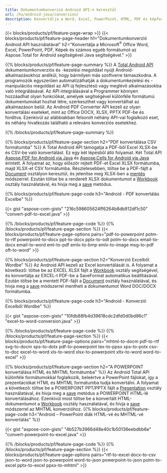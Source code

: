 ```yaml
---
title: Dokumentumkonverzió Android API-n keresztül 
url: /hu/android-java/conversion/
description: Konvertálja a Word, Excel, PowerPoint, HTML, PDF és képformátumokat az Android konverziós API segítségével. Az Android az Office docx, xlsx, pptx fájlokat PDF formátumba konvertálja. 
---
```


{{< blocks/products/pf/feature-page-wrap >}}
{{< blocks/products/pf/feature-page-header h1="Dokumentumkonverzió Android API használatával" h2="Konvertálja a Microsoft<sup>&reg;</sup> Office Word, Excel, PowerPoint, PDF, Képek és számos egyéb formátumot az Aspose.Total for Android segítségével Java segítségével." >}}

{{% blocks/products/pf/feature-page-summary %}}
A [Total Android API](https://products.aspose.com/total/android-java/) dokumentumkonverziós és -kezelési megoldást nyújt Android-alkalmazásokhoz anélkül, hogy bármilyen más szoftverre támaszkodna. A programozók egyszerűen automatizálhatják a dokumentumkezelési és -manipulációs megoldást az API új fejlesztésű vagy meglévő alkalmazásokba való integrálásával. Az API integrálásával a Programmer könnyen hozzáadhat olyan funkciókat, amelyek segítségével különféle formátumú dokumentumokat hozhat létre, szerkeszthet vagy konvertálhat az alkalmazáson belül. Az Android PDF Converter API kezeli az olyan konvertálási eseteket, mint az Office DOCX, XLSX, PPTX PDF-be és fordítva. Ezenkívül az alábbiakban felsorolt néhány API-val foglalkozó eset, és néhány hivatkozás található a releváns konverziós esetekhez. 

{{% /blocks/products/pf/feature-page-summary  %}}

{{% blocks/products/pf/feature-page-section  h2="PDF konvertálása CSV formátumba" %}}
A Total Android API támogatja a PDF-ből Excel XLSX-be és CSV-be való konvertálást. Ez egy két lépésből álló folyamat. Két Total API [Aspose.PDF for Android via Java](https://products.aspose.com/pdf/android-java/) és [Aspose.Cells for Android via Java](https://products.aspose.com/cells/android-java/) érintett. A folyamat az, hogy először rejtett PDF-et Excel XLSX formátumba, majd XLSX-et CSV formátumba. Részletesebben, töltse be a PDF-fájlt a [Document](https://reference.aspose.com/pdf/java/com.aspose.pdf/Document) osztályon keresztül, és jelenítse meg XLSX-ben a [mentés](https://reference.aspose.com/pdf/java/com.aspose.pdf/Document#save-java.lang.String-com.aspose.pdf.SaveOptions-) módszerrel. Ezután töltse be a renderelt XLSX dokumentumot a [Workbook](https://reference.aspose.com/cells/java/com.aspose.cells/Workbook) osztály használatával, és hívja meg a [save](https://reference.aspose.com/cells/java/com.aspose.cells/workbook#save(java.lang.String,%20com.aspose.cells.SaveOptions)) metódus.

{{% blocks/products/pf/feature-page-code h3="Android - PDF konvertálás Excelbe" %}}

{{< gist "aspose-com-gists" "216c598605624ff6264b8db912df1c50" "convert-pdf-to-excel.java" >}}

{{% /blocks/products/pf/feature-page-code  %}}
{{% /blocks/products/pf/feature-page-section %}}
{{< blocks/products/pf/feature-page-options pairs="pdf-to-powerpoint potm-to-rtf powerpoint-to-docx ppt-to-docx pptx-to-odt potm-to-docx email-to-docx email-to-word eml-to-pdf emlx-to-bmp emlx-to-image msg-to-pdf oft-to-word" >}}


{{% blocks/products/pf/feature-page-section  h2="Konverzió Excelből Wordbe" %}}
Az Android API kezeli az Excel konvertálását is. A folyamat a következő: töltse be az EXCEL XLSX fájlt a [Workbook](https://reference.aspose.com/cells/java/com.aspose.cells/Workbook) osztály segítségével, és konvertálja az EXCEL-t PDF-be a SaveFormat automatikus beállításával. Ezután töltse be a mentett PDF-fájlt a [Document](https://reference.aspose.com/pdf/java/com.aspose.pdf/Document) osztály használatával, és hívja meg a [save](https://reference.aspose.com/pdf/java/com.aspose.pdf/Document#save-java.lang.String-com.aspose.pdf.SaveOptions-) módszerrel mentheti a dokumentumot Word DOC/DOCX formátumba.

{{% blocks/products/pf/feature-page-code h3="Android - Konverzió Excelből Wordbe" %}}

{{< gist "aspose-com-gists" "10fdb88fb4d39618cdc2dfd0d0bd86c1" "excel-to-word-conversion.java" >}}

{{% /blocks/products/pf/feature-page-code  %}}
{{% /blocks/products/pf/feature-page-section %}}
{{< blocks/products/pf/feature-page-options pairs="mhtml-to-docm pdf-to-rtf svg-to-docm xps-to-dotx pdf-to-powerpoint tex-to-ppsx xps-to-potx csv-to-doc excel-to-word xls-to-word xlsx-to-powerpoint xltx-to-word word-to-excel" >}}

{{% blocks/products/pf/feature-page-section  h2="A POWERPOINT konvertálása HTML és MHTML formátumba" %}}
Az Android Total API különféle formátumokkal foglalkozik, beleértve a PowerPoint fájlokat, így a prezentációkat HTML és MHTML formátumba tudja konvertálni. A folyamat a következő: töltse be a POWERPOINT PPT/PPTX fájlt a [Presentation](https://reference.aspose.com/slides/java/com.aspose.slides/Presentation) osztály használatával, és hívja meg a [save](https://reference.aspose.com/slides/java/com.aspose.slides/Presentation#save-java.lang.String-int-com.aspose.slides.ISaveOptions-) metódus a POWERPOINT HTML-lé konvertálásához. Ezenkívül most töltse be a konvertált HTML-dokumentumot a [Workbook](https://reference.aspose.com/cells/java/com.aspose.cells/Workbook) osztály használatával, és hívja a [save](https://reference.aspose.com/cells/java/com.aspose.cells/) módszerrel az MHTML konverzióhoz. 
{{% blocks/products/pf/feature-page-code h3="Android – PowerPoint diák HTML-vé és MHTML-vé konvertálás" %}}

{{< gist "aspose-com-gists" "4b527b3966d48e40c1b50136eebdbb6e" "convert-powerpoint-to-excel.java" >}}


{{% /blocks/products/pf/feature-page-code  %}}
{{% /blocks/products/pf/feature-page-section %}}
{{< blocks/products/pf/feature-page-options pairs="rtf-to-excel docx-to-csv json-to-word json-to-powerpoint word-to-json powerpoint-to-json potm-to-excel pptx-to-excel ppsx-to-mhtml" >}}